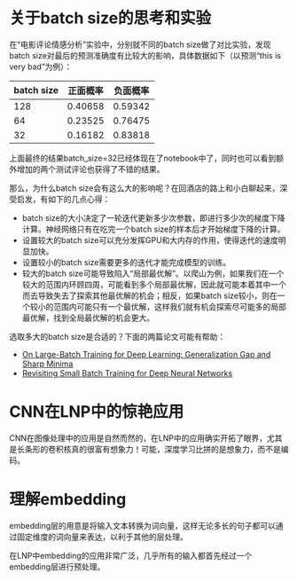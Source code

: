 # 关于batch size的思考和实验

在“电影评论情感分析”实验中，分别就不同的batch size做了对比实验，发现batch size对最后的预测准确度有比较大的影响，具体数据如下（以预测“this is very bad”为例）：

| batch size | 正面概率 | 负面概率 |
| ---------- | -------- | -------- |
| 128        | 0.40658  | 0.59342  |
|64|0.23525|0.76475|
|32|0.16182|0.83818|

上面最终的结果batch_size=32已经体现在了notebook中了，同时也可以看到额外增加的两个测试评论也获得了不错的结果。

那么，为什么batch size会有这么大的影响呢？在回酒店的路上和小白聊起来，深受启发，有如下的几点心得：

* batch size的大小决定了一轮迭代更新多少次参数，即进行多少次的梯度下降计算。神经网络只有在吃完一个batch size的样本后才开始梯度下降的计算。
* 设置较大的batch size可以充分发挥GPU和大内存的作用，使得迭代的速度明显加快。
* 设置较小的batch size需要更多的迭代才能完成模型的训练。
* 较大的batch size可能导致陷入“局部最优解”。以爬山为例，如果我们在一个较大的范围内环顾四周，可能看到多个局部最优解，因此就可能本着其中一个而去导致失去了探索其他最优解的机会；相反，如果batch size较小，则在一个较小的范围内可能只有一个最优解，这样我们就有机会探索尽可能多的局部最优解，找到全局最优解的机会更大。

选取多大的batch size是合适的？下面的两篇论文可能有帮助：

* [On Large-Batch Training for Deep Learning: Generalization Gap and Sharp Minima](https://arxiv.org/abs/1609.04836)
* [Revisiting Small Batch Training for Deep Neural Networks](https://arxiv.org/abs/1804.07612)

# CNN在LNP中的惊艳应用

CNN在图像处理中的应用是自然而然的，在LNP中的应用确实开拓了眼界，尤其是长条形的卷积核真的很富有想象力！可能，深度学习比拼的是想象力，而不是编码。

# 理解embedding
embedding层的用意是将输入文本转换为词向量，这样无论多长的句子都可以通过固定维度的词向量来表达，以利于其他的层处理。

在LNP中embedding的应用非常广泛，几乎所有的输入都首先经过一个embedding层进行预处理。

